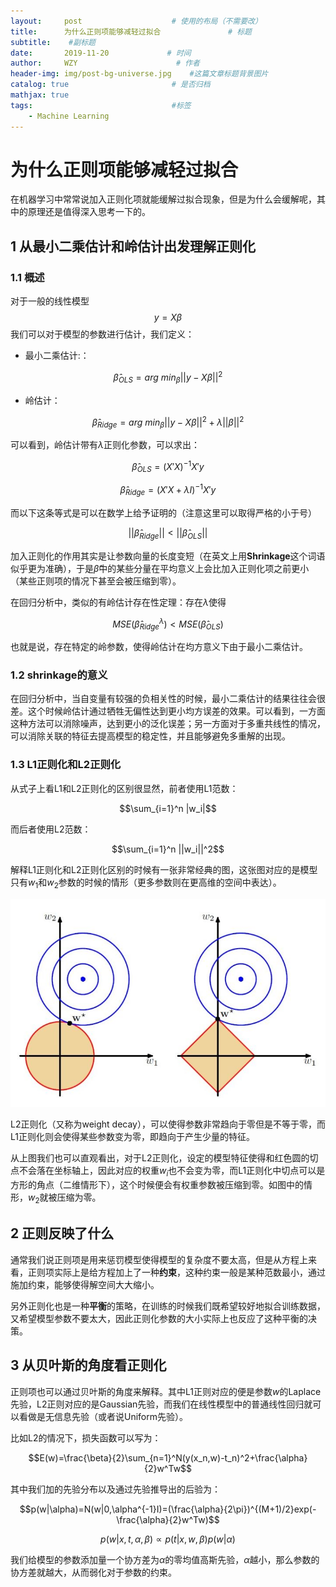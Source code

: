 ```yaml
---
layout:     post                    # 使用的布局（不需要改）
title:      为什么正则项能够减轻过拟合               # 标题 
subtitle:    #副标题
date:       2019-11-20             # 时间
author:     WZY                      # 作者
header-img: img/post-bg-universe.jpg    #这篇文章标题背景图片
catalog: true                       # 是否归档
mathjax: true
tags:                               #标签
    - Machine Learning
--- 
```


# 为什么正则项能够减轻过拟合

在机器学习中常常说加入正则化项就能缓解过拟合现象，但是为什么会缓解呢，其中的原理还是值得深入思考一下的。

## 1 从最小二乘估计和岭估计出发理解正则化

### 1.1 概述

对于一般的线性模型 $$y=X\beta$$ 我们可以对于模型的参数进行估计，我们定义：

* 最小二乘估计:：

$$\hat{\beta}_{OLS}=arg\ min_\beta ||y-X\beta||^2$$

* 岭估计：

$$\hat{\beta}_{Ridge}=arg\ min_\beta ||y-X\beta||^2+\lambda||\beta||^2$$

可以看到，岭估计带有$\lambda$正则化参数，可以求出：

$$\hat{\beta}_{OLS}=(X'X)^{-1}X'y$$

$$\hat{\beta}_{Ridge}=(X'X+\lambda I)^{-1}X'y$$

而以下这条等式是可以在数学上给予证明的（注意这里可以取得严格的小于号）

$$||\hat{\beta}_{Ridge}||<||\hat{\beta}_{OLS}||$$

加入正则化的作用其实是让参数向量的长度变短（在英文上用**Shrinkage**这个词语似乎更为准确），于是$\hat{\beta}$中的某些分量在平均意义上会比加入正则化项之前更小（某些正则项的情况下甚至会被压缩到零）。

在回归分析中，类似的有岭估计存在性定理：存在$\lambda$使得

$$MSE(\hat{\beta}_{Ridge}^\lambda)< MSE(\hat{\beta}_{OLS})$$

也就是说，存在特定的岭参数，使得岭估计在均方意义下由于最小二乘估计。

### 1.2 shrinkage的意义

在回归分析中，当自变量有较强的负相关性的时候，最小二乘估计的结果往往会很差。这个时候岭估计通过牺牲无偏性达到更小均方误差的效果。可以看到，一方面这种方法可以消除噪声，达到更小的泛化误差；另一方面对于多重共线性的情况，可以消除关联的特征去提高模型的稳定性，并且能够避免多重解的出现。

### 1.3 L1正则化和L2正则化

从式子上看L1和L2正则化的区别很显然，前者使用L1范数：

$$\sum_{i=1}^n |w_i|$$

而后者使用L2范数：

$$\sum_{i=1}^n ||w_i||^2$$

解释L1正则化和L2正则化区别的时候有一张非常经典的图，这张图对应的是模型只有$w_1$和$w_2$参数的时候的情形（更多参数则在更高维的空间中表达）。

![](https://github.com/Tinky2013/Machine-Learning-Lab/raw/master/img/L1L2.jpg)

L2正则化（又称为weight decay），可以使得参数非常趋向于零但是不等于零，而L1正则化则会使得某些参数变为零，即趋向于产生少量的特征。

从上图我们也可以直观看出，对于L2正则化，设定的模型特征使得和红色圆的切点不会落在坐标轴上，因此对应的权重$w_i$也不会变为零，而L1正则化中切点可以是方形的角点（二维情形下），这个时候便会有权重参数被压缩到零。如图中的情形，$w_2$就被压缩为零。

## 2 正则反映了什么

通常我们说正则项是用来惩罚模型使得模型的复杂度不要太高，但是从方程上来看，正则项实际上是给方程加上了一种**约束**，这种约束一般是某种范数最小，通过施加约束，能够使得解空间大大缩小。

另外正则化也是一种**平衡**的策略，在训练的时候我们既希望较好地拟合训练数据，又希望模型参数不要太大，因此正则化参数的大小实际上也反应了这种平衡的决策。

## 3 从贝叶斯的角度看正则化

正则项也可以通过贝叶斯的角度来解释。其中L1正则对应的便是参数$w$的Laplace先验，L2正则对应的是Gaussian先验，而我们在线性模型中的普通线性回归就可以看做是无信息先验（或者说Uniform先验）。

比如L2的情况下，损失函数可以写为：

$$E(w)=\frac{\beta}{2}\sum_{n=1}^N(y(x_n,w)-t_n)^2+\frac{\alpha}{2}w^Tw$$

其中我们加的先验分布以及通过先验推导出的后验为：

$$p(w|\alpha)=N(w|0,\alpha^{-1}I)=(\frac{\alpha}{2\pi})^{(M+1)/2}exp(-\frac{\alpha}{2}w^Tw)$$

$$p(w|x,t,\alpha,\beta)\propto p(t|x,w,\beta)p(w|\alpha)$$

我们给模型的参数添加量一个协方差为$\alpha$的零均值高斯先验，$\alpha$越小，那么参数的协方差就越大，从而弱化对于参数的约束。

